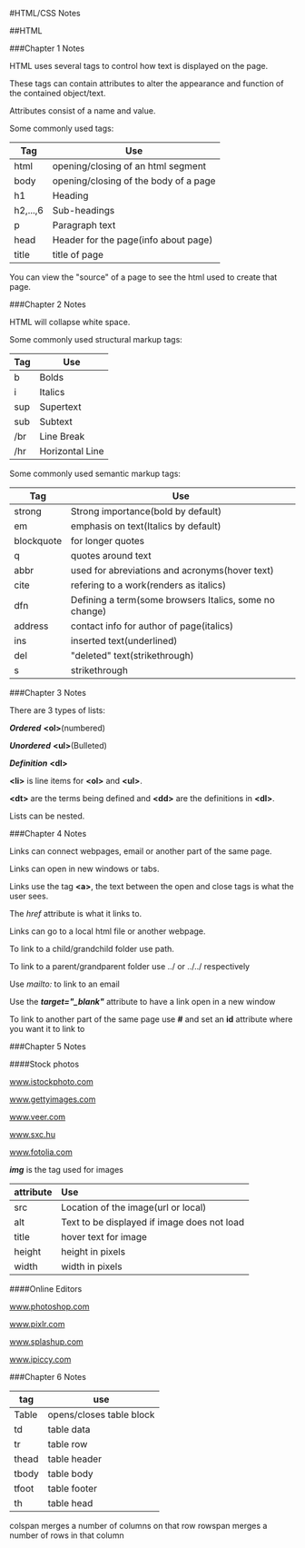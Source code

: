 #HTML/CSS Notes

##HTML

###Chapter 1 Notes

  HTML uses several tags to control how text is displayed on the page.

  These tags can contain attributes to alter the appearance and function of the
  contained object/text.

  Attributes consist of a name and value.

  Some commonly used tags:

| Tag | Use |
| --- | --- |
| html | opening/closing of an html segment |
| body | opening/closing of the body of a page|
| h1 | Heading |
| h2,...,6 | Sub-headings |
| p | Paragraph text |
| head | Header for the page(info about page) |
| title | title of page |

You can view the "source" of a page to see the html used to create that page.




###Chapter 2 Notes

  HTML will collapse white space.

  Some commonly used structural markup tags:

| Tag | Use |
| --- | --- |
| b | Bolds |
| i | Italics |
| sup | Supertext |
| sub | Subtext |
| /br | Line Break |
| /hr | Horizontal Line |

Some commonly used semantic markup tags:

| Tag | Use |
| --- | --- |
| strong | Strong importance(bold by default) |
| em | emphasis on text(Italics by default) |
| blockquote | for longer quotes |
| q | quotes around text |
| abbr | used for abreviations and acronyms(hover text) |
| cite | refering to a work(renders as italics) |
| dfn | Defining a term(some browsers Italics, some no change) |
| address | contact info for author of page(italics) |
| ins | inserted text(underlined) |
| del | "deleted" text(strikethrough) |
| s | strikethrough |



###Chapter 3 Notes

There are 3 types of lists:

***Ordered*** **&lt;ol&gt;**(numbered)

***Unordered*** **&lt;ul&gt;**(Bulleted)

***Definition*** **&lt;dl&gt;**

**&lt;li&gt;** is line items for **&lt;ol&gt;** and **&lt;ul&gt;**.

**&lt;dt&gt;** are the terms being defined and
**&lt;dd&gt;** are the definitions
 in **&lt;dl&gt;**.

Lists can be nested.

###Chapter 4 Notes

Links can connect webpages, email or another part of the same page.

Links can open in new windows or tabs.

Links use the tag **&lt;a&gt;**, the text between the open and close tags is what the user sees.

The *href* attribute is what it links to.

Links can go to a local html file or another webpage.

To link to a child/grandchild folder use path.

To link to a parent/grandparent folder use ../ or ../../ respectively

Use *mailto:* to link to an email

Use the ***target="_blank"*** attribute to have a link open in a new window

To link to another part of the same page use **#** and set an **id** attribute where you want it to link to

###Chapter 5 Notes

####Stock photos

www.istockphoto.com

www.gettyimages.com

www.veer.com

www.sxc.hu

www.fotolia.com

***img*** is the tag used for images

| attribute     | Use     |
| :------------- | :------------- |
| src       | Location of the image(url or local)       |
| alt | Text to be displayed if image does not load|
| title | hover text for image |
| height | height in pixels |
| width | width in pixels |

####Online Editors

www.photoshop.com

www.pixlr.com

www.splashup.com

www.ipiccy.com

###Chapter 6 Notes

| tag | use     |
| ------------- | ------------- |
| Table       | opens/closes table block       |
|td|table data|
|tr|table row|
|thead|table header|
|tbody|table body|
|tfoot|table footer|
|th|table head|

colspan merges a number of columns on that row
rowspan merges a number of rows in that column
